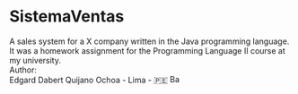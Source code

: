 # SistemaVentas
A sales system for a X company written in the Java programming language. It was a homework assignment for the Programming Language II course at my university. <br>
Author: <br>
Edgard Dabert Quijano Ochoa - Lima - 🇵🇪 <img src="https://upload.wikimedia.org/wikipedia/commons/d/df/Flag_of_Peru_%28state%29.svg" alt="Bandera de México" width="20" height="15">
